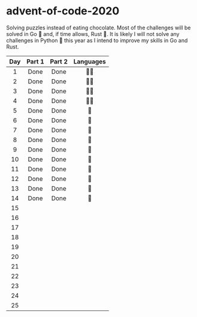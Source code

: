 # advent-of-code-2020
Solving puzzles instead of eating chocolate. Most of the challenges will be solved in Go 🐹 and, if time allows, Rust 🦀. It is likely I will not solve any challenges in Python 🐍 this year as I intend to improve my skills in Go and Rust.

| Day  |  Part 1  |  Part 2  |  Languages   |
| :--: | :------: | :------: |   :------:   |
|  1   |   Done   |   Done   |     🐹🦀     |
|  2   |   Done   |   Done   |     🐹🦀     |
|  3   |   Done   |   Done   |     🐹🦀     |
|  4   |   Done   |   Done   |     🐹🦀     |
|  5   |   Done   |   Done   |       🦀     |
|  6   |   Done   |   Done   |       🦀     |
|  7   |   Done   |   Done   |       🦀     |
|  8   |   Done   |   Done   |       🦀     |
|  9   |   Done   |   Done   |       🦀     |
|  10  |   Done   |   Done   |       🦀     |
|  11  |   Done   |   Done   |       🦀     |
|  12  |   Done   |   Done   |       🦀     |
|  13  |   Done   |   Done   |       🦀     |
|  14  |   Done   |   Done   |       🦀     |
|  15  |          |          |              |
|  16  |          |          |              |
|  17  |          |          |              |
|  18  |          |          |              |
|  19  |          |          |              |
|  20  |          |          |              |
|  21  |          |          |              |
|  22  |          |          |              |
|  23  |          |          |              |
|  24  |          |          |              |
|  25  |          |          |              |
